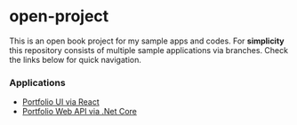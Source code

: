 
# open-project
This is an open book project for my sample apps and codes. 
For **simplicity** this repository consists of multiple sample applications via branches. Check the links below for quick navigation.

### Applications 
* [Portfolio UI via React](https://github.com/parsetom/open-project/tree/master-ui-react)
* [Portfolio Web API via .Net Core](https://github.com/parsetom/open-project/tree/master-api-netcore)
